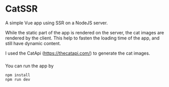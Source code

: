 # CatSSR

A simple Vue app using SSR on a NodeJS server.

While the static part of the app is rendered on the server, the cat images are rendered by the client.
This help to fasten the loading time of the app, and still have dynamic content.

I used the CatApi (https://thecatapi.com/) to generate the cat images.

###
You can run the app by 

```
npm install
npm run dev
```